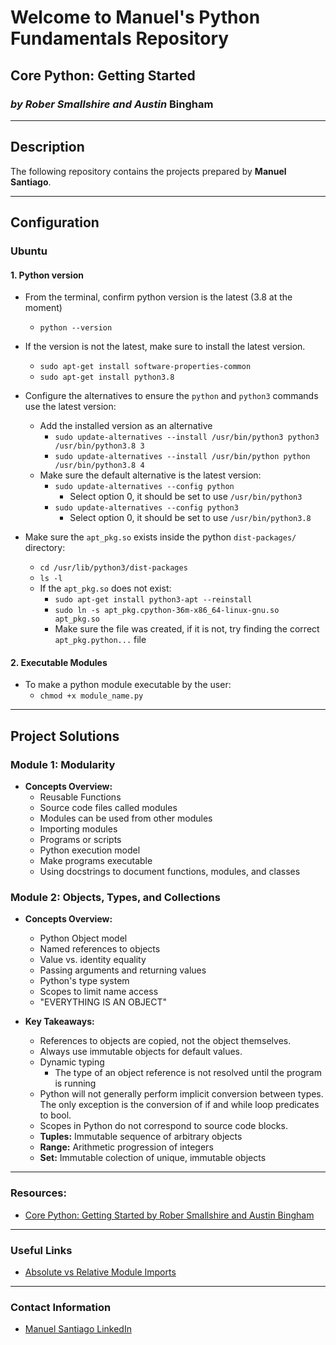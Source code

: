 # Welcome to Manuel's Python Fundamentals Repository

## Core Python: Getting Started
### *by Rober Smallshire and Austin* Bingham

---

## Description

The following repository contains the projects prepared by **Manuel Santiago**.

---

## Configuration

### Ubuntu

#### 1. Python version

- From the terminal, confirm python version is the latest (3.8 at the moment)
  - `python --version`
  
- If the version is not the latest, make sure to install the latest version.
  - `sudo apt-get install software-properties-common`
  - `sudo apt-get install python3.8`
  
- Configure the alternatives to ensure the `python` and `python3` commands use the latest version: 
  - Add the installed version as an alternative
    - `sudo update-alternatives --install /usr/bin/python3 python3 /usr/bin/python3.8 3`
    - `sudo update-alternatives --install /usr/bin/python python /usr/bin/python3.8 4`
  - Make sure the default alternative is the latest version:
    - `sudo update-alternatives --config python`
      - Select option 0, it should be set to use `/usr/bin/python3`
    - `sudo update-alternatives --config python3`
      - Select option 0, it should be set to use `/usr/bin/python3.8`
  
- Make sure the `apt_pkg.so` exists inside the python `dist-packages/` directory:
  - `cd /usr/lib/python3/dist-packages`
  - `ls -l`
  - If the `apt_pkg.so` does not exist:
    - `sudo apt-get install python3-apt --reinstall`
    - `sudo ln -s apt_pkg.cpython-36m-x86_64-linux-gnu.so apt_pkg.so`
    - Make sure the file was created, if it is not, try finding the correct `apt_pkg.python...` file

#### 2. Executable Modules
  - To make a python module executable by the user:
    - `chmod +x module_name.py`

---

## Project Solutions
### Module 1: Modularity

- **Concepts Overview:**
    - Reusable Functions
    - Source code files called modules
    - Modules can be used from other modules
    - Importing modules
    - Programs or scripts
    - Python execution model
    - Make programs executable
    - Using docstrings to document functions, modules, and classes 

### Module 2: Objects, Types, and Collections

- **Concepts Overview:**
  - Python Object model
  - Named references to objects
  - Value vs. identity equality
  - Passing arguments and returning values
  - Python's type system
  - Scopes to limit name access
  - "EVERYTHING IS AN OBJECT"  

- **Key Takeaways:**
  - References to objects are copied, not the object themselves.
  - Always use immutable objects for default values.
  - Dynamic typing
      - The type of an object reference is not resolved until the program is running
  - Python will not generally perform implicit conversion between types. The only exception is the conversion of if and while loop predicates to bool. 
  - Scopes in Python do not correspond to source code blocks.
  - **Tuples:** Immutable sequence of arbitrary objects
  - **Range:** Arithmetic progression of integers
  - **Set:** Immutable colection of unique, immutable objects

---

### Resources:
- [Core Python: Getting Started by Rober Smallshire and Austin Bingham](https://app.pluralsight.com/library/courses/getting-started-python-core)

---

### Useful Links
- [Absolute vs Relative Module Imports](https://realpython.com/absolute-vs-relative-python-imports/)

---

### Contact Information
- [Manuel Santiago LinkedIn](https://www.linkedin.com/in/manuelesantiagolaboy/)

